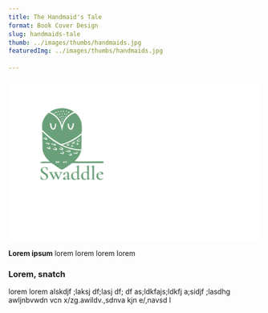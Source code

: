 ```yaml
---
title: The Handmaid's Tale   
format: Book Cover Design
slug: handmaids-tale
thumb: ../images/thumbs/handmaids.jpg
featuredImg: ../images/thumbs/handmaids.jpg

---
```


![handmaid's](../images/thumbs/swaddle.png)

**Lorem ipsum**
lorem lorem lorem lorem

### Lorem, snatch
lorem lorem alskdjf ;laksj df;lasj df; df as;ldkfajs;ldkfj a;sidjf ;lasdhg awljnbvwdn vcn x/zg.awildv.,sdnva kjn e/,navsd l